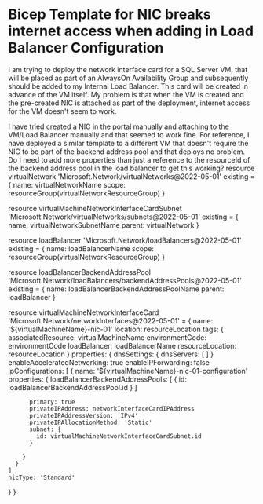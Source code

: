 
# Bicep Template for NIC breaks internet access when adding in Load Balancer Configuration

I am trying to deploy the network interface card for a SQL Server VM, that will be placed as part of an AlwaysOn Availability Group and subsequently should be added to my Internal Load Balancer. This card will be created in advance of the VM itself.
My problem is that when the VM is created and the pre-created NIC is attached as part of the deployment, internet access for the VM doesn't seem to work.

I have tried created a NIC in the portal manually and attaching to the VM/Load Balancer manually and that seemed to work fine.
For reference, I have deployed a similar template to a different VM that doesn't require the NIC to be part of the backend address pool and that deploys no problem.
Do I need to add more properties than just a reference to the resourceId of the backend address pool in the load balancer to get this working?
    resource virtualNetwork 'Microsoft.Network/virtualNetworks@2022-05-01' existing = {
  name: virtualNetworkName
  scope: resourceGroup(virtualNetworkResourceGroup)
}

resource virtualMachineNetworkInterfaceCardSubnet 'Microsoft.Network/virtualNetworks/subnets@2022-05-01' existing = {
  name: virtualNetworkSubnetName
  parent: virtualNetwork
}

resource loadBalancer 'Microsoft.Network/loadBalancers@2022-05-01' existing = {
  name: loadBalancerName
  scope: resourceGroup(virtualNetworkResourceGroup)
}

resource loadBalancerBackendAddressPool 'Microsoft.Network/loadBalancers/backendAddressPools@2022-05-01' existing = {
  name: loadBalancerBackendAddressPoolName
  parent: loadBalancer
}

resource virtualMachineNetworkInterfaceCard 'Microsoft.Network/networkInterfaces@2022-05-01' = {
  name: '${virtualMachineName}-nic-01'
  location: resourceLocation
  tags: {
    associatedResource: virtualMachineName
    environmentCode: environmentCode
    loadBalancer: loadBalancerName
    resourceLocation: resourceLocation
  }
  properties: {
    dnsSettings: {
      dnsServers: [
      ]
    }
    enableAcceleratedNetworking: true
    enableIPForwarding: false
    ipConfigurations: [
      {
        name: '${virtualMachineName}-nic-01-configuration'
        properties: {
          loadBalancerBackendAddressPools: [
            {
              id: loadBalancerBackendAddressPool.id
            }
          ]
          
          primary: true
          privateIPAddress: networkInterfaceCardIPAddress
          privateIPAddressVersion: 'IPv4'
          privateIPAllocationMethod: 'Static'
          subnet: {
            id: virtualMachineNetworkInterfaceCardSubnet.id
          }
        
        }
      }
    ]
    nicType: 'Standard'
  }
}


        
